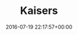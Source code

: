 ---
title:		"Kaisers"
type:		"photos"
mediatype:		"upload"
location:		"Berlin, Germany"
date:		"2016-07-19 22:17:57+00:00"
album:		"experimental"
filename:		"kaisers.md"
series:		"candid"
cl_public_id:		"experimental/kaisers"
cl_version:		1497004538
format:		"tiff"
bytes:		1913652
width:		961
height:		1440
colours:
- "#D7CFCD"
- "#CEDDE2"
- "#817671"
- "#BFC3D0"
- "#36201B"
- "#787B89"
- "#35322E"
- "#815C4A"
- "#7A433D"
- "#0C1216"
- "#D28A84"
- "#7D7D72"
- "#CD9073"
- "#CBC1C9"
- "#D5E1DD"
- "#080A0E"
- "#CACAC5"
- "#76858C"
- "#826D52"
- "#858ACD"
- "#2F2D32"
- "#6B7C72"
- "#837881"
- "#50538A"
exposure_mode:		"Auto"
program:		"Aperture-priority AE"
aperture:		"1.4"
focal_length:		"50.0 mm"
iso:		"640"
shutter_speed:		"1/200"
metering:		"Spot"
flash:		"Off, Did not fire"
white_balance:		"Custom"
colour_temp:		"2800"
has_crop:		"false"
orientation:		"Horizontal (normal)"
camera_model:		"NIKON D800"
lens_info:		"0mm f/0"
artist:		"No artist info"
x_resolution:		"300"
y_resolution:		"300"
---